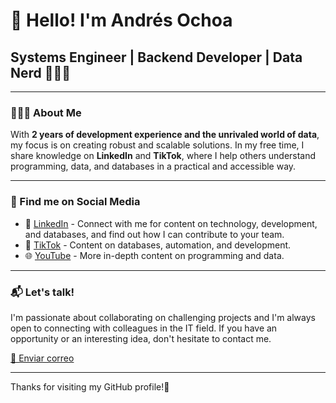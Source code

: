 # 👋 Hello! I'm Andrés Ochoa

## Systems Engineer | Backend Developer | Data Nerd 👨🏻‍💻

---

### 👨🏻‍💻 About Me

With **2 years of development experience and the unrivaled world of data**, my focus is on creating robust and scalable solutions. In my free time, I share knowledge on **LinkedIn** and **TikTok**, where I help others understand programming, data, and databases in a practical and accessible way.

---

### 📢 Find me on Social Media

- 💼 [LinkedIn](https://www.linkedin.com/in/andresochoacm/) - Connect with me for content on technology, development, and databases, and find out how I can contribute to your team.
- 🎥 [TikTok](https://www.tiktok.com/@ingandresochoa) - Content on databases, automation, and development.
- 🌐 [YouTube](https://www.youtube.com/@ingandresochoa) - More in-depth content on programming and data.

---

### 📬 Let's talk!

I'm passionate about collaborating on challenging projects and I'm always open to connecting with colleagues in the IT field. If you have an opportunity or an interesting idea, don't hesitate to contact me.

[📧 Enviar correo](mailto:ingandressochoaa@gmail.com)

---

Thanks for visiting my GitHub profile!🚀

